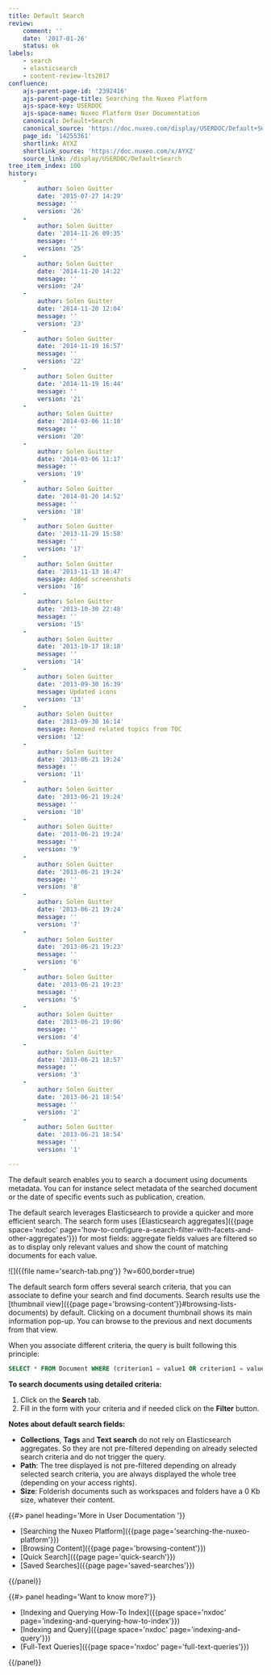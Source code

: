 ```yaml
---
title: Default Search
review:
    comment: ''
    date: '2017-01-26'
    status: ok
labels:
    - search
    - elasticsearch
    - content-review-lts2017
confluence:
    ajs-parent-page-id: '2392416'
    ajs-parent-page-title: Searching the Nuxeo Platform
    ajs-space-key: USERDOC
    ajs-space-name: Nuxeo Platform User Documentation
    canonical: Default+Search
    canonical_source: 'https://doc.nuxeo.com/display/USERDOC/Default+Search'
    page_id: '14255361'
    shortlink: AYXZ
    shortlink_source: 'https://doc.nuxeo.com/x/AYXZ'
    source_link: /display/USERDOC/Default+Search
tree_item_index: 100
history:
    - 
        author: Solen Guitter
        date: '2015-07-27 14:29'
        message: ''
        version: '26'
    - 
        author: Solen Guitter
        date: '2014-11-26 09:35'
        message: ''
        version: '25'
    - 
        author: Solen Guitter
        date: '2014-11-20 14:22'
        message: ''
        version: '24'
    - 
        author: Solen Guitter
        date: '2014-11-20 12:04'
        message: ''
        version: '23'
    - 
        author: Solen Guitter
        date: '2014-11-19 16:57'
        message: ''
        version: '22'
    - 
        author: Solen Guitter
        date: '2014-11-19 16:44'
        message: ''
        version: '21'
    - 
        author: Solen Guitter
        date: '2014-03-06 11:18'
        message: ''
        version: '20'
    - 
        author: Solen Guitter
        date: '2014-03-06 11:17'
        message: ''
        version: '19'
    - 
        author: Solen Guitter
        date: '2014-01-20 14:52'
        message: ''
        version: '18'
    - 
        author: Solen Guitter
        date: '2013-11-29 15:58'
        message: ''
        version: '17'
    - 
        author: Solen Guitter
        date: '2013-11-13 16:47'
        message: Added screenshots
        version: '16'
    - 
        author: Solen Guitter
        date: '2013-10-30 22:48'
        message: ''
        version: '15'
    - 
        author: Solen Guitter
        date: '2013-10-17 18:18'
        message: ''
        version: '14'
    - 
        author: Solen Guitter
        date: '2013-09-30 16:39'
        message: Updated icons
        version: '13'
    - 
        author: Solen Guitter
        date: '2013-09-30 16:14'
        message: Removed related topics from TOC
        version: '12'
    - 
        author: Solen Guitter
        date: '2013-06-21 19:24'
        message: ''
        version: '11'
    - 
        author: Solen Guitter
        date: '2013-06-21 19:24'
        message: ''
        version: '10'
    - 
        author: Solen Guitter
        date: '2013-06-21 19:24'
        message: ''
        version: '9'
    - 
        author: Solen Guitter
        date: '2013-06-21 19:24'
        message: ''
        version: '8'
    - 
        author: Solen Guitter
        date: '2013-06-21 19:24'
        message: ''
        version: '7'
    - 
        author: Solen Guitter
        date: '2013-06-21 19:23'
        message: ''
        version: '6'
    - 
        author: Solen Guitter
        date: '2013-06-21 19:23'
        message: ''
        version: '5'
    - 
        author: Solen Guitter
        date: '2013-06-21 19:06'
        message: ''
        version: '4'
    - 
        author: Solen Guitter
        date: '2013-06-21 18:57'
        message: ''
        version: '3'
    - 
        author: Solen Guitter
        date: '2013-06-21 18:54'
        message: ''
        version: '2'
    - 
        author: Solen Guitter
        date: '2013-06-21 18:54'
        message: ''
        version: '1'

---
```

The default search enables you to search a document using documents metadata. You can for instance select metadata of the searched document or the date of specific events such as publication, creation.

The default search leverages Elasticsearch to provide a quicker and more efficient search. The search form uses [Elasticsearch aggregates]({{page space='nxdoc' page='how-to-configure-a-search-filter-with-facets-and-other-aggregates'}}) for most fields: aggregate fields values are filtered so as to display only relevant values and show the count of matching documents for each value.

![]({{file name='search-tab.png'}} ?w=600,border=true)

The default search form offers several search criteria, that you can associate to define your search and find documents. Search results use the [thumbnail view]({{page page='browsing-content'}}#browsing-lists-documents) by default. Clicking on a document thumbnail shows its main information pop-up. You can browse to the previous and next documents from that view.

When you associate different criteria, the query is built following this principle:

```sql
SELECT * FROM Document WHERE (criterion1 = value1 OR criterion1 = value2) AND (criterion2 = valueA OR criterion2 = valueB) AND criterion 3 = something
```

**To search documents using detailed criteria:**

1.  Click on the **Search** tab.
2.  Fill in the form with your criteria and if needed click on the **Filter** button.

**Notes about default search fields:**

*   **Collections**, **Tags** and **Text search** do not rely on Elasticsearch aggregates. So they are not pre-filtered depending on already selected search criteria and do not trigger the query.
*   **Path**: The tree displayed is not pre-filtered depending on already selected search criteria, you are always displayed the whole tree (depending on your access rights).
*   **Size**: Folderish documents such as workspaces and folders have a 0 Kb size, whatever their content.

<div class="row" data-equalizer data-equalize-on="medium">
<div class="column medium-6">
{{#> panel heading='More in User Documentation '}}

- [Searching the Nuxeo Platform]({{page page='searching-the-nuxeo-platform'}})
- [Browsing Content]({{page page='browsing-content'}})
- [Quick Search]({{page page='quick-search'}})
- [Saved Searches]({{page page='saved-searches'}})

{{/panel}}
</div>
<div class="column medium-6">
{{#> panel heading='Want to know more?'}}

- [Indexing and Querying How-To Index]({{page space='nxdoc' page='indexing-and-querying-how-to-index'}})
- [Indexing and Query]({{page space='nxdoc' page='indexing-and-query'}})
- [Full-Text Queries]({{page space='nxdoc' page='full-text-queries'}})

{{/panel}}
</div>
</div>

